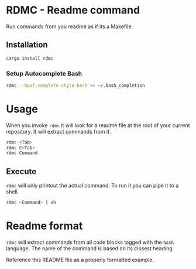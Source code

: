 # RDMC - Readme command

Run commands from you readme as if its a Makefile.

## Installation

```bash
cargo install rdmc
```

### Setup Autocomplete Bash

```bash
rdmc --bpaf-complete-style-bash >> ~/.bash_completion
```

# Usage

When you invoke `rdmc` it will look for a readme file at the root of your current repository. It will extract commands from it.

```bash
rdmc <Tab>
rdmc C<Tab>
rdmc Command
```

## Execute

`rdmc` will only printout the actual command. To run it you can pipe it to a shell.

```bash
rdmc <Command> | sh
```

# Readme format

`rdmc` will extract commands from all code blocks tagged with the `bash` language. The name of the command is based on its closest heading.

Reference this README file as a properly formatted example.
